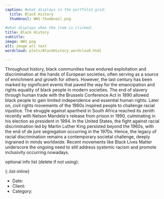 ```yaml
---
caption: #what displays in the portfolio grid:
  title: Black History
  thumbnail: WW1-thumbnail.png
  
#what displays when the item is clicked:
title: Black History
subtitle: 
image: WW1.png
alt: image alt text
wordcloud: plots/BlackHistory_wordcloud.html

---
```

Throughout history, black communities have endured exploitation and discrimination at the hands of European societies, often serving as a source of enrichment and growth for others. However, the last century has been marked by significant events that paved the way for the emancipation and rights equality of black people in modern societies. The end of slavery through human trade with the Brussels Conference Act in 1890 allowed black people to gain limited independence and essential human rights. Later on, civil rights movements of the 1960s inspired people to challenge racial injustice. The struggle against apartheid in South Africa reached its zenith recently with Nelson Mandela's release from prison in 1990, culminating in his election as president in 1994. In the United States, the fight against racial discrimination led by Martin Luther King persisted beyond the 1960s, with the end of de jure segregation occurring in the 1970s. Hence, the legacy of racial discrimination remains a contemporary societal challenge, deeply ingrained in minds worldwide. Recent movements like Black Lives Matter underscore the ongoing need to still address systemic racism and promote inclusivity occurring nowadays.

optional info list (delete if not using):

{:.list-inline} 
- Date: 
- Client: 
- Category: 
